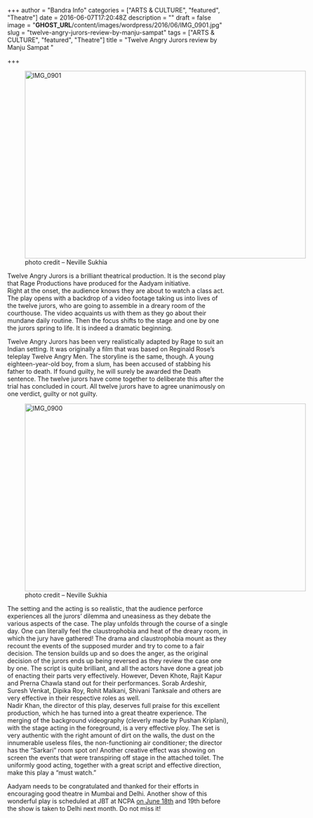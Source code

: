+++
author = "Bandra Info"
categories = ["ARTS &amp; CULTURE", "featured", "Theatre"]
date = 2016-06-07T17:20:48Z
description = ""
draft = false
image = "__GHOST_URL__/content/images/wordpress/2016/06/IMG_0901.jpg"
slug = "twelve-angry-jurors-review-by-manju-sampat"
tags = ["ARTS &amp; CULTURE", "featured", "Theatre"]
title = "Twelve Angry Jurors review by Manju Sampat "

+++


<p><figure id="attachment_9256" aria-describedby="caption-attachment-9256" style="width: 640px" class="wp-caption aligncenter"><img loading="lazy" class="wp-image-9256 size-full" src="https://i1.wp.com/bandra.info/wp-content/uploads/2016/06/IMG_0901.jpg?resize=640%2C428&#038;ssl=1" alt="IMG_0901" width="640" height="428" srcset="https://i1.wp.com/bandra.info/wp-content/uploads/2016/06/IMG_0901.jpg?w=640&amp;ssl=1 640w, https://i1.wp.com/bandra.info/wp-content/uploads/2016/06/IMG_0901.jpg?resize=500%2C334&amp;ssl=1 500w" sizes="(max-width: 640px) 100vw, 640px" data-recalc-dims="1" /><figcaption id="caption-attachment-9256" class="wp-caption-text">photo credit &#8211; Neville Sukhia</figcaption></figure></p>
<p>Twelve Angry Jurors is a brilliant theatrical production. It is the second play that Rage Productions have produced for the Aadyam initiative.<br />
Right at the onset, the audience knows they are about to watch a class act. The play opens with a backdrop of a video footage taking us into lives of the twelve jurors, who are going to assemble in a dreary room of the courthouse. The video acquaints us with them as they go about their mundane daily routine. Then the focus shifts to the stage and one by one the jurors spring to life. It is indeed a dramatic beginning.</p>
<p>Twelve Angry Jurors has been very realistically adapted by Rage to suit an Indian setting. It was originally a film that was based on Reginald Rose&#8217;s teleplay Twelve Angry Men. The storyline is the same, though. A young eighteen-year-old boy, from a slum, has been accused of stabbing his father to death. If found guilty, he will surely be awarded the Death sentence. The twelve jurors have come together to deliberate this after the trial has concluded in court. All twelve jurors have to agree unanimously on one verdict, guilty or not guilty.</p>
<p><figure id="attachment_9257" aria-describedby="caption-attachment-9257" style="width: 640px" class="wp-caption aligncenter"><img loading="lazy" class="wp-image-9257 size-full" src="https://i2.wp.com/bandra.info/wp-content/uploads/2016/06/IMG_0900.jpg?resize=640%2C428&#038;ssl=1" alt="IMG_0900" width="640" height="428" srcset="https://i2.wp.com/bandra.info/wp-content/uploads/2016/06/IMG_0900.jpg?w=640&amp;ssl=1 640w, https://i2.wp.com/bandra.info/wp-content/uploads/2016/06/IMG_0900.jpg?resize=500%2C334&amp;ssl=1 500w" sizes="(max-width: 640px) 100vw, 640px" data-recalc-dims="1" /><figcaption id="caption-attachment-9257" class="wp-caption-text">photo credit &#8211; Neville Sukhia</figcaption></figure></p>
<p>The setting and the acting is so realistic, that the audience perforce experiences all the jurors&#8217; dilemma and uneasiness as they debate the various aspects of the case. The play unfolds through the course of a single day. One can literally feel the claustrophobia and heat of the dreary room, in which the jury have gathered! The drama and claustrophobia mount as they recount the events of the supposed murder and try to come to a fair decision. The tension builds up and so does the anger, as the original decision of the jurors ends up being reversed as they review the case one by one. The script is quite brilliant, and all the actors have done a great job of enacting their parts very effectively. However, Deven Khote, Rajit Kapur and Prerna Chawla stand out for their performances. Sorab Ardeshir, Suresh Venkat, Dipika Roy, Rohit Malkani, Shivani Tanksale and others are very effective in their respective roles as well.<br />
Nadir Khan, the director of this play, deserves full praise for this excellent production, which he has turned into a great theatre experience. The merging of the background videography (cleverly made by Pushan Kriplani), with the stage acting in the foreground, is a very effective ploy. The set is very authentic with the right amount of dirt on the walls, the dust on the innumerable useless files, the non-functioning air conditioner; the director has the &#8220;Sarkari&#8221; room spot on! Another creative effect was showing on screen the events that were transpiring off stage in the attached toilet. The uniformly good acting, together with a great script and effective direction, make this play a &#8220;must watch.&#8221;</p>
<p>Aadyam needs to be congratulated and thanked for their efforts in encouraging good theatre in Mumbai and Delhi. Another show of this wonderful play is scheduled at JBT at NCPA <a href="https://airmail.calendar/2016-06-18%2012:00:00%20IST">on June 18th</a> and 19th before the show is taken to Delhi next month. Do not miss it!</p>



